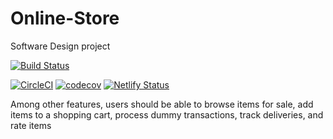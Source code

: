 # Online-Store
Software Design project

[![Build Status](https://img.shields.io/badge/build-passing-pink.svg)](https://github.com/Thembanator1/online-store/actions)

[![CircleCI](https://dl.circleci.com/status-badge/img/gh/Thembanator1/Online-Store/tree/main.svg?style=svg&circle-token=1da0cb0f6f3033f259497861f8db309a217aa93d)](https://dl.circleci.com/status-badge/redirect/gh/Thembanator1/Online-Store/tree/main)
[![codecov](https://codecov.io/gh/Thembanator1/Online-Store/branch/main/graph/badge.svg?token=d6bf52c7-73cf-4796-847c-75e56793f9ba)](https://codecov.io/gh/Thembanator1/Online-Store)
[![Netlify Status](https://api.netlify.com/api/v1/badges/62f17fb9-5dcd-4539-8685-39d0be8f15c0/deploy-status)](https://app.netlify.com/sites/runtimeshopping/deploys)


Among other features, users should 
be able to browse items for sale, add items to a shopping cart, process 
dummy transactions, track deliveries, and rate items
